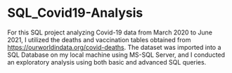 # SQL_Covid19-Analysis


For this SQL project analyzing Covid-19 data from March 2020 to June 2021, I utilized the deaths and vaccination tables obtained 
from https://ourworldindata.org/covid-deaths. 
The dataset was imported into a SQL Database on my local machine using MS-SQL Server, and I conducted an exploratory analysis using both basic and advanced 
SQL queries.
